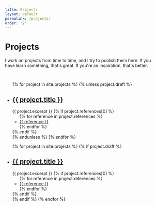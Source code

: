 ```yaml
---
title: Projects
layout: default
permalink: /projects/
order: "2"
---
```


# Projects

I work on projects from time to time, and I try to publish them here. If you have
learn something, that's great. If you're an inspiration, that's better.

&nbsp;

<ul class="projects finished">
{% for project in site.projects %}
    {% unless project.draft %}
        <li class="project">
            <h2>
                <a class="name" href="{{ project.url }}">
                    {{ project.title }}
                </a>
            </h2>
            {{ project.excerpt }}
            {% if project.references[0] %}
                <ul class="references">
                {% for reference in project.references %}
                    <li><a href="{{reference}}">{{ reference }}</a></li>
                {% endfor %}
                </ul>
            {% endif %}
        </li>
    {% endunless %}
{% endfor %}
</ul>

<ul class="projects drafted">
{% for project in site.projects %}
    {% if project.draft %}
        <li class="project draft">
            <h2>
                <a class="name" href="{{ project.url }}">
                    {{ project.title }}
                </a>
            </h2>
            {{ project.excerpt }}
            {% if project.references[0] %}
                <ul class="references">
                {% for reference in project.references %}
                    <li><a href="{{reference}}">{{ reference }}</a></li>
                {% endfor %}
                </ul>
            {% endif %}
        </li>
    {% endif %}
{% endfor %}
</ul>
